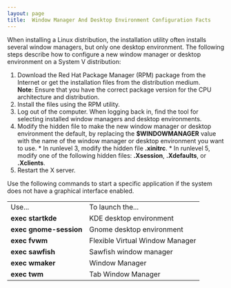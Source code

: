 ```yaml
---
layout: page
title:  Window Manager And Desktop Environment Configuration Facts
---
```


When installing a Linux distribution, the installation utility often installs
several window managers, but only one desktop environment. The following steps
describe how to configure a new window manager or desktop environment on a
System V distribution:

  1. Download the Red Hat Package Manager (RPM) package from the Internet or get the installation files from the distribution medium.   
**Note**: Ensure that you have the correct package version for the CPU architecture and distribution.
  2. Install the files using the RPM utility.
  3. Log out of the computer. When logging back in, find the tool for selecting installed window managers and desktop environments.
  4. Modify the hidden file to make the new window manager or desktop environment the default, by replacing the **$WINDOWMANAGER** value with the name of the window manager or desktop environment you want to use.
    * In runlevel 3, modify the hidden file **.xinitrc**. 
    * In runlevel 5, modify one of the following hidden files: **.Xsession**, **.Xdefaults**, or **.Xclients**. 
  5. Restart the X server.

Use the following commands to start a specific application if the system does
not have a graphical interface enabled.

<table>

<tr> <td>Use...</td> <td>To launch the...</td>

</tr>

<tr> <td><b>exec startkde</b></td> <td>KDE desktop environment </td>

</tr>

<tr> <td><b>exec gnome-session</b></td> <td>Gnome desktop environment </td>

</tr>

<tr> <td><b>exec fvwm</b></td> <td>Flexible Virtual Window Manager</td>

</tr>

<tr> <td><b>exec</b> <b>sawfish</b></td> <td>Sawfish window manager</td>

</tr>

<tr> <td><b>exec</b> <b>wmaker</b></td> <td>Window Manager</td>

</tr>

<tr> <td><b>exec</b> <b>twm</b></td> <td>Tab Window Manager</td>

</tr> </table>

